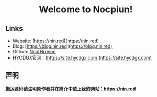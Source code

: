 <div align="center">

# Welcome to Nocpiun!

</div>

## Links

- Website: [https://nin.red](https://nin.red)
- Blog: [https://blog.nin.red](https://blog.nin.red)
- Github: [NriotHrreion](https://github.com/nocpiun)
- HYCDGX官网：[https://site.hycdgx.com](https://site.hycdgx.com)

## 声明

**搬运源码请注明原作者并在简介中放上我的网站：https://nin.red**
